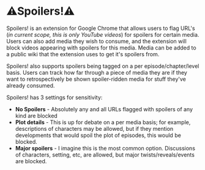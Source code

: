 # ⚠Spoilers!⚠

Spoilers! is an extension for Google Chrome that allows users to flag URL's (_in current scope, this is only YouTube videos_) for spoilers for certain media. Users can also add media they wish to consume, and the extension will block videos appearing with spoilers for this media. Media can be added to a public wiki that the extension uses to get it's spoilers from.

Spoilers! also supports spoilers being tagged on a per episode/chapter/level basis. Users can track how far through a piece of media they are if they want to retrospectively be shown spoiler-ridden media for stuff they've already consumed.

Spoilers! has 3 settings for sensitivity:
  - <b>No Spoilers</b> - Absolutely any and all URLs flagged with spoilers of any kind are blocked
  - <b>Plot details</b> - This is up for debate on a per media basis; for example, descriptions of characters may be allowed, but if they mention developments that would spoil the plot of episodes, this would be blocked.
  - <b>Major spoilers</b> - I imagine this is the most common option. Discussions of characters, setting, etc, are allowed, but major twists/reveals/events are blocked.
